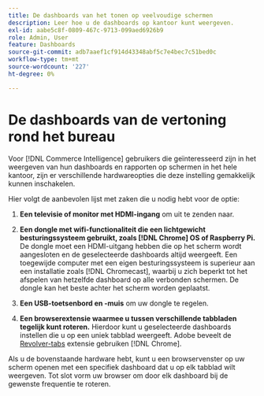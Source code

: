 ```yaml
---
title: De dashboards van het tonen op veelvoudige schermen
description: Leer hoe u de dashboards op kantoor kunt weergeven.
exl-id: aabe5c8f-0809-467c-9713-099aed6926b9
role: Admin, User
feature: Dashboards
source-git-commit: adb7aaef1cf914d43348abf5c7e4bec7c51bed0c
workflow-type: tm+mt
source-wordcount: '227'
ht-degree: 0%

---
```


# De dashboards van de vertoning rond het bureau

Voor [!DNL Commerce Intelligence] gebruikers die geïnteresseerd zijn in het weergeven van hun dashboards en rapporten op schermen in het hele kantoor, zijn er verschillende hardwareopties die deze instelling gemakkelijk kunnen inschakelen.

Hier volgt de aanbevolen lijst met zaken die u nodig hebt voor de optie:

1. **Een televisie of monitor met HDMI-ingang** om uit te zenden naar.

1. **Een dongle met wifi-functionaliteit die een lichtgewicht besturingssysteem gebruikt, zoals [!DNL Chrome] OS of Raspberry Pi.** De dongle moet een HDMI-uitgang hebben die op het scherm wordt aangesloten en de geselecteerde dashboards altijd weergeeft. Een toegewijde computer met een eigen besturingssysteem is superieur aan een installatie zoals [!DNL Chromecast], waarbij u zich beperkt tot het afspelen van hetzelfde dashboard op alle verbonden schermen. De dongle kan het beste achter het scherm worden geplaatst.

1. **Een USB-toetsenbord en -muis** om uw dongle te regelen.

1. **Een browserextensie waarmee u tussen verschillende tabbladen tegelijk kunt roteren.** Hierdoor kunt u geselecteerde dashboards instellen die u op een uniek tabblad weergeeft. Adobe beveelt de [Revolver-tabs](https://chrome.google.com/webstore/detail/revolver-tabs/dlknooajieciikpedpldejhhijacnbda?hl=en) extensie gebruiken [!DNL Chrome].

Als u de bovenstaande hardware hebt, kunt u een browservenster op uw scherm openen met een specifiek dashboard dat u op elk tabblad wilt weergeven. Tot slot vorm uw browser om door elk dashboard bij de gewenste frequentie te roteren.
